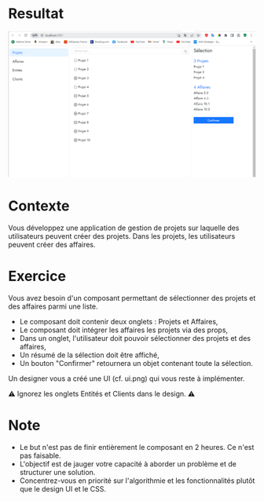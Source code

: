 # Resultat

![Texte alternatif](./projex.png "Capture d'écran")

# Contexte

Vous développez une application de gestion de projets sur laquelle des utilisateurs peuvent créer des projets.
Dans les projets, les utilisateurs peuvent créer des affaires.

# Exercice

Vous avez besoin d'un composant permettant de sélectionner des projets et des affaires parmi une liste.

- Le composant doit contenir deux onglets : Projets et Affaires,
- Le composant doit intégrer les affaires les projets via des props,
- Dans un onglet, l'utilisateur doit pouvoir sélectionner des projets et des affaires,
- Un résumé de la sélection doit être affiché,
- Un bouton "Confirmer" retournera un objet contenant toute la sélection.

Un designer vous a créé une UI (cf. ui.png) qui vous reste à implémenter.

⚠️ Ignorez les onglets Entités et Clients dans le design. ⚠️

# Note

- Le but n'est pas de finir entièrement le composant en 2 heures. Ce n'est pas faisable.
- L'objectif est de jauger votre capacité à aborder un problème et de structurer une solution.
- Concentrez-vous en priorité sur l'algorithmie et les fonctionnalités plutôt que le design UI et le CSS.
